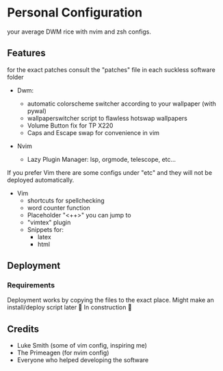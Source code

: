 # Personal Configuration

your average DWM rice with nvim and zsh configs.

## Features
for the exact patches consult the "patches" file in each suckless software folder

- Dwm: 
    - automatic colorscheme switcher according to your wallpaper (with pywal)
    - wallpaperswitcher script to flawless hotswap wallpapers
    - Volume Button fix for TP X220
    - Caps and Escape swap for convenience in vim

- Nvim
    - Lazy Plugin Manager: lsp, orgmode, telescope, etc...

If you prefer Vim there are some configs under "etc" and they will not be deployed automatically.

- Vim
    - shortcuts for spellchecking
    - word counter function
    - Placeholder "<++>" you can jump to
    - "vimtex" plugin
    - Snippets for:
        - latex
        - html

## Deployment

### Requirements


Deployment works by copying the files to the exact place. Might make an install/deploy script later
🚧 In construction 🚧

## Credits

- Luke Smith (some of vim config, inspiring me)
- The Primeagen (for nvim config)
- Everyone who helped developing the software